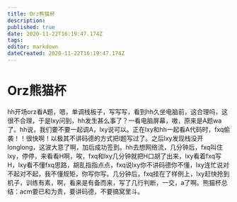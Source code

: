 ```yaml
---
title: Orz熊猫杯
description: 
published: true
date: 2020-11-22T16:19:47.174Z
tags: 
editor: markdown
dateCreated: 2020-11-22T16:19:47.174Z
---
```


# Orz熊猫杯
hh开场orz看A题，嗯，单调栈板子，写写写，看到hh久坐电脑前，这合理吗，这很不合理，于是lxy问到，hh发生甚么事了？一看电脑屏幕，嗷，原来是A题wa了。hh说，我们要不要一起调A，lxy说可以。正在lxy和hh一起看A代码时，fxq偷袭！！很快啊！以极其不讲码德的方式把I题写过了。之后lxy发现栈没开longlong，这波大意了啊，加后成功签到。hh去想网络流，几分钟后，fxq叫住lxy，停停，来看看H啊，唉，fxq和lxy几分钟就把H口胡了出来，lxy看着fxq写H，lxy看不懂fxq思路，胡乱指指点点，fxq说lxy你不讲码德你不懂，lxy连忙说对不起对不起，我不懂规矩，你写你写。几分钟后，fxq挂在了样例上，lxy赶快抢到机子，训练有素，啊，看来是有备而来，写了几行判断，一交，a了啊。熊猫杯总结：acm要已和为贵，要讲码德，不要搞窝里斗。